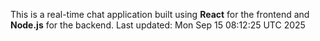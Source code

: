 This is a real-time chat application built using **React** for the frontend and **Node.js** for the backend.
Last updated: Mon Sep 15 08:12:25 UTC 2025
